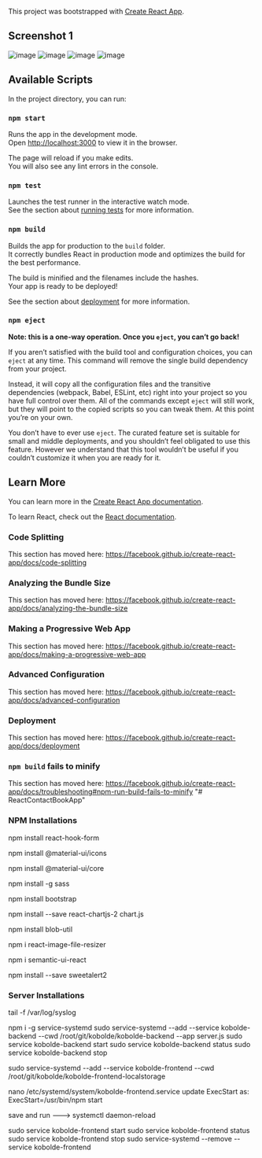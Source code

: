 This project was bootstrapped with [Create React App](https://github.com/facebook/create-react-app).


## Screenshot 1
![image](https://user-images.githubusercontent.com/73483327/120782334-31383e80-c52a-11eb-94f6-279f7e5b8f86.png)
![image](https://user-images.githubusercontent.com/73483327/120782587-70668f80-c52a-11eb-9ccc-0dd6e7427eaa.png)
![image](https://user-images.githubusercontent.com/73483327/120782857-b7ed1b80-c52a-11eb-8c2e-9d2522524c22.png)
![image](https://user-images.githubusercontent.com/73483327/120782951-d4895380-c52a-11eb-982c-57538209b5c4.png)

## Available Scripts

In the project directory, you can run:

### `npm start`

Runs the app in the development mode.<br />
Open [http://localhost:3000](http://localhost:3000) to view it in the browser.

The page will reload if you make edits.<br />
You will also see any lint errors in the console.

### `npm test`

Launches the test runner in the interactive watch mode.<br />
See the section about [running tests](https://facebook.github.io/create-react-app/docs/running-tests) for more information.

### `npm build`

Builds the app for production to the `build` folder.<br />
It correctly bundles React in production mode and optimizes the build for the best performance.

The build is minified and the filenames include the hashes.<br />
Your app is ready to be deployed!

See the section about [deployment](https://facebook.github.io/create-react-app/docs/deployment) for more information.

### `npm eject`

**Note: this is a one-way operation. Once you `eject`, you can’t go back!**

If you aren’t satisfied with the build tool and configuration choices, you can `eject` at any time. This command will remove the single build dependency from your project.

Instead, it will copy all the configuration files and the transitive dependencies (webpack, Babel, ESLint, etc) right into your project so you have full control over them. All of the commands except `eject` will still work, but they will point to the copied scripts so you can tweak them. At this point you’re on your own.

You don’t have to ever use `eject`. The curated feature set is suitable for small and middle deployments, and you shouldn’t feel obligated to use this feature. However we understand that this tool wouldn’t be useful if you couldn’t customize it when you are ready for it.

## Learn More

You can learn more in the [Create React App documentation](https://facebook.github.io/create-react-app/docs/getting-started).

To learn React, check out the [React documentation](https://reactjs.org/).

### Code Splitting

This section has moved here: https://facebook.github.io/create-react-app/docs/code-splitting

### Analyzing the Bundle Size

This section has moved here: https://facebook.github.io/create-react-app/docs/analyzing-the-bundle-size

### Making a Progressive Web App

This section has moved here: https://facebook.github.io/create-react-app/docs/making-a-progressive-web-app

### Advanced Configuration

This section has moved here: https://facebook.github.io/create-react-app/docs/advanced-configuration

### Deployment

This section has moved here: https://facebook.github.io/create-react-app/docs/deployment

### `npm build` fails to minify

This section has moved here: https://facebook.github.io/create-react-app/docs/troubleshooting#npm-run-build-fails-to-minify
"# ReactContactBookApp" 


### NPM Installations

npm install react-hook-form

npm install @material-ui/icons

npm install @material-ui/core 

npm install -g sass    

npm install bootstrap

npm install --save react-chartjs-2 chart.js

npm install blob-util

npm i react-image-file-resizer

npm i semantic-ui-react 

npm install --save sweetalert2

### Server Installations

tail -f  /var/log/syslog

npm i -g service-systemd
sudo service-systemd --add --service kobolde-backend --cwd /root/git/kobolde/kobolde-backend --app server.js
sudo service kobolde-backend start
sudo service kobolde-backend status
sudo service kobolde-backend stop


sudo service-systemd --add --service kobolde-frontend --cwd /root/git/kobolde/kobolde-frontend-localstorage

nano /etc/systemd/system/kobolde-frontend.service
update ExecStart as:
ExecStart=/usr/bin/npm start

save and run ---> systemctl daemon-reload


sudo service kobolde-frontend start
sudo service kobolde-frontend status
sudo service kobolde-frontend stop
sudo service-systemd --remove --service kobolde-frontend
